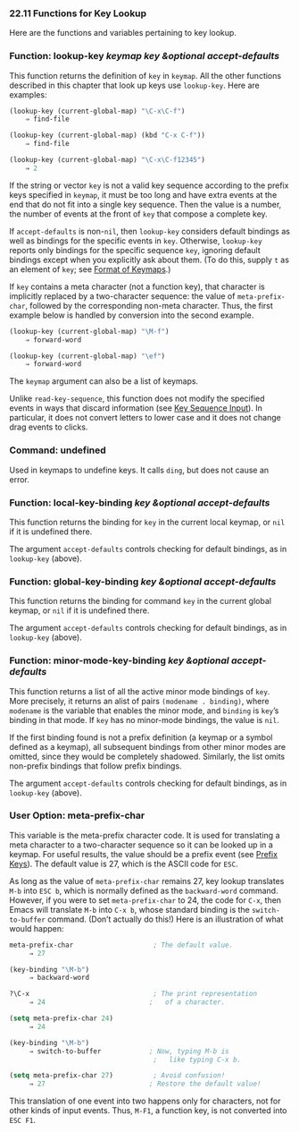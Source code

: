 

### 22.11 Functions for Key Lookup

Here are the functions and variables pertaining to key lookup.

### Function: **lookup-key** *keymap key \&optional accept-defaults*

This function returns the definition of `key` in `keymap`. All the other functions described in this chapter that look up keys use `lookup-key`. Here are examples:

```lisp
(lookup-key (current-global-map) "\C-x\C-f")
    ⇒ find-file
```

```lisp
(lookup-key (current-global-map) (kbd "C-x C-f"))
    ⇒ find-file
```

```lisp
(lookup-key (current-global-map) "\C-x\C-f12345")
    ⇒ 2
```

If the string or vector `key` is not a valid key sequence according to the prefix keys specified in `keymap`, it must be too long and have extra events at the end that do not fit into a single key sequence. Then the value is a number, the number of events at the front of `key` that compose a complete key.

If `accept-defaults` is non-`nil`, then `lookup-key` considers default bindings as well as bindings for the specific events in `key`. Otherwise, `lookup-key` reports only bindings for the specific sequence `key`, ignoring default bindings except when you explicitly ask about them. (To do this, supply `t` as an element of `key`; see [Format of Keymaps](Format-of-Keymaps.html).)

If `key` contains a meta character (not a function key), that character is implicitly replaced by a two-character sequence: the value of `meta-prefix-char`, followed by the corresponding non-meta character. Thus, the first example below is handled by conversion into the second example.

```lisp
(lookup-key (current-global-map) "\M-f")
    ⇒ forward-word
```

```lisp
(lookup-key (current-global-map) "\ef")
    ⇒ forward-word
```

The `keymap` argument can also be a list of keymaps.

Unlike `read-key-sequence`, this function does not modify the specified events in ways that discard information (see [Key Sequence Input](Key-Sequence-Input.html)). In particular, it does not convert letters to lower case and it does not change drag events to clicks.

### Command: **undefined**

Used in keymaps to undefine keys. It calls `ding`, but does not cause an error.

### Function: **local-key-binding** *key \&optional accept-defaults*

This function returns the binding for `key` in the current local keymap, or `nil` if it is undefined there.

The argument `accept-defaults` controls checking for default bindings, as in `lookup-key` (above).

### Function: **global-key-binding** *key \&optional accept-defaults*

This function returns the binding for command `key` in the current global keymap, or `nil` if it is undefined there.

The argument `accept-defaults` controls checking for default bindings, as in `lookup-key` (above).

### Function: **minor-mode-key-binding** *key \&optional accept-defaults*

This function returns a list of all the active minor mode bindings of `key`. More precisely, it returns an alist of pairs `(modename . binding)`, where `modename` is the variable that enables the minor mode, and `binding` is `key`’s binding in that mode. If `key` has no minor-mode bindings, the value is `nil`.

If the first binding found is not a prefix definition (a keymap or a symbol defined as a keymap), all subsequent bindings from other minor modes are omitted, since they would be completely shadowed. Similarly, the list omits non-prefix bindings that follow prefix bindings.

The argument `accept-defaults` controls checking for default bindings, as in `lookup-key` (above).

### User Option: **meta-prefix-char**

This variable is the meta-prefix character code. It is used for translating a meta character to a two-character sequence so it can be looked up in a keymap. For useful results, the value should be a prefix event (see [Prefix Keys](Prefix-Keys.html)). The default value is 27, which is the ASCII code for `ESC`.

As long as the value of `meta-prefix-char` remains 27, key lookup translates `M-b` into `ESC b`, which is normally defined as the `backward-word` command. However, if you were to set `meta-prefix-char` to 24, the code for `C-x`, then Emacs will translate `M-b` into `C-x b`, whose standard binding is the `switch-to-buffer` command. (Don’t actually do this!) Here is an illustration of what would happen:

```lisp
meta-prefix-char                    ; The default value.
     ⇒ 27
```

```lisp
(key-binding "\M-b")
     ⇒ backward-word
```

```lisp
?\C-x                               ; The print representation
     ⇒ 24                          ;   of a character.
```

```lisp
(setq meta-prefix-char 24)
     ⇒ 24
```

```lisp
(key-binding "\M-b")
     ⇒ switch-to-buffer            ; Now, typing M-b is
                                    ;   like typing C-x b.

(setq meta-prefix-char 27)          ; Avoid confusion!
     ⇒ 27                          ; Restore the default value!
```

This translation of one event into two happens only for characters, not for other kinds of input events. Thus, `M-F1`, a function key, is not converted into `ESC F1`.
